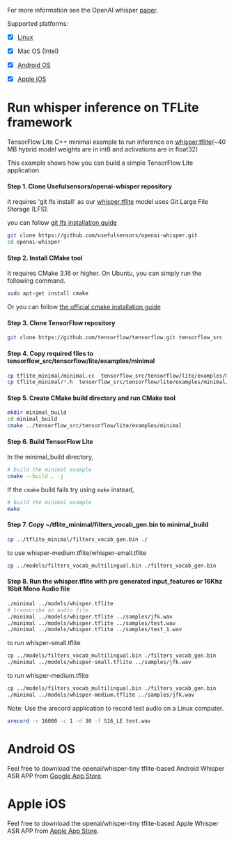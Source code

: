 For more information see the OpenAI whisper [paper](https://cdn.openai.com/papers/whisper.pdf).

Supported platforms:

- [x] [Linux](#run-whisper-inference-on-tflite-framework) 
- [x] Mac OS (Intel)
- [x] [Android OS](#android-os)
- [x] [Apple iOS](#apple-ios) 


# Run whisper inference on TFLite framework
TensorFlow Lite C++ minimal example to run inference on [whisper.tflite](https://github.com/usefulsensors/openai-whisper/blob/main/models/whisper.tflite)(~40 MB hybrid model weights are in int8 and activations are in float32)

This example shows how you can build a simple TensorFlow Lite application.

#### Step 1. Clone Usefulsensors/openai-whisper repository

It requires 'git lfs install' as our [whisper.tflite](https://github.com/usefulsensors/openai-whisper/blob/main/models/whisper.tflite) model uses Git Large File Storage (LFS).

you can follow
[git lfs installation guide](https://git-lfs.github.com/)

```sh
git clone https://github.com/usefulsensors/openai-whisper.git
cd openai-whisper
```
#### Step 2. Install CMake tool

It requires CMake 3.16 or higher. On Ubuntu, you can simply run the following
command.

```sh
sudo apt-get install cmake
```
Or you can follow
[the official cmake installation guide](https://cmake.org/install/)

#### Step 3. Clone TensorFlow repository

```sh
git clone https://github.com/tensorflow/tensorflow.git tensorflow_src
```

#### Step 4. Copy required files to tensorflow_src/tensorflow/lite/examples/minimal

```sh
cp tflite_minimal/minimal.cc  tensorflow_src/tensorflow/lite/examples/minimal/
cp tflite_minimal/*.h  tensorflow_src/tensorflow/lite/examples/minimal/
```

#### Step 5. Create CMake build directory and run CMake tool

```sh
mkdir minimal_build
cd minimal_build
cmake ../tensorflow_src/tensorflow/lite/examples/minimal
```

#### Step 6. Build TensorFlow Lite

In the minimal_build directory,

```sh
# build the minimal example
cmake --build . -j
```

If the `cmake` build fails try using `make` instead,

```sh
# build the minimal example
make
```

#### Step 7. Copy ~/tflite_minimal/filters_vocab_gen.bin to minimal_build

```sh
cp ../tflite_minimal/filters_vocab_gen.bin ./
```
to use whisper-medium.tflite/whisper-small.tflite

```sh
cp ../models/filters_vocab_multilingual.bin ./filters_vocab_gen.bin
```

#### Step 8. Run the whisper.tflite with pre generated input_features or 16Khz 16bit Mono Audio file
```sh
./minimal ../models/whisper.tflite
# transcribe an audio file
./minimal ../models/whisper.tflite ../samples/jfk.wav
./minimal ../models/whisper.tflite ../samples/test.wav
./minimal ../models/whisper.tflite ../samples/test_1.wav
```

to run whisper-small.tflite
```sh
cp ../models/filters_vocab_multilingual.bin ./filters_vocab_gen.bin
./minimal ../models/whisper-small.tflite ../samples/jfk.wav
```

to run whisper-medium.tflite
```sh
cp ../models/filters_vocab_multilingual.bin ./filters_vocab_gen.bin
./minimal ../models/whisper-medium.tflite ../samples/jfk.wav
```

Note: Use the arecord application to record test audio on a Linux computer.
```sh
arecord -r 16000 -c 1 -d 30 -f S16_LE test.wav
```

# Android OS
Feel free to download the openai/whisper-tiny tflite-based Android Whisper ASR APP from [Google App Store](https://play.google.com/store/apps/details?id=com.whisper.android.tflitecpp).

# Apple iOS
Feel free to download the openai/whisper-tiny tflite-based Apple Whisper ASR APP from [Apple App Store](https://apps.apple.com/in/app/whisper-asr/id6444556326).

